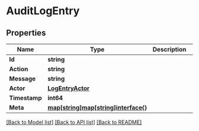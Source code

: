 # AuditLogEntry

## Properties

Name | Type | Description | Notes
------------ | ------------- | ------------- | -------------
**Id** | **string** |  | 
**Action** | **string** |  | 
**Message** | **string** |  | 
**Actor** | [**LogEntryActor**](LogEntryActor.md) |  | 
**Timestamp** | **int64** |  | [optional] 
**Meta** | [**map[string]map[string]interface{}**](map[string]interface{}.md) |  | 

[[Back to Model list]](../README.md#documentation-for-models) [[Back to API list]](../README.md#documentation-for-api-endpoints) [[Back to README]](../README.md)


